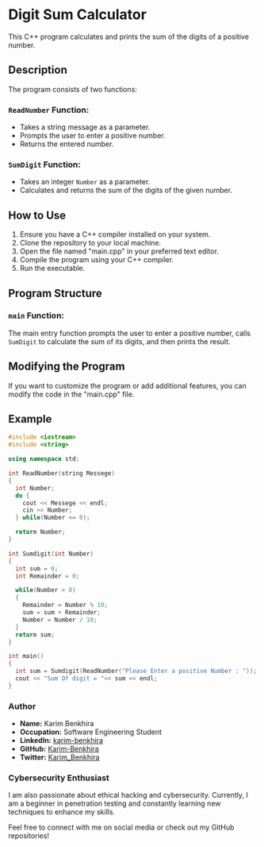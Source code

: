 # Digit Sum Calculator

This C++ program calculates and prints the sum of the digits of a positive number.

## Description

The program consists of two functions:

### `ReadNumber` Function:

- Takes a string message as a parameter.
- Prompts the user to enter a positive number.
- Returns the entered number.

### `SumDigit` Function:

- Takes an integer `Number` as a parameter.
- Calculates and returns the sum of the digits of the given number.

## How to Use

1. Ensure you have a C++ compiler installed on your system.
2. Clone the repository to your local machine.
3. Open the file named "main.cpp" in your preferred text editor.
4. Compile the program using your C++ compiler.
5. Run the executable.

## Program Structure

### `main` Function:

The main entry function prompts the user to enter a positive number, calls `SumDigit` to calculate the sum of its digits, and then prints the result.

## Modifying the Program

If you want to customize the program or add additional features, you can modify the code in the "main.cpp" file.

## Example

```cpp
#include <iostream>
#include <string>

using namespace std;

int ReadNumber(string Messege)
{
  int Number;
  do {
    cout << Messege << endl;
    cin >> Number;
  } while(Number <= 0);

  return Number;
}

int Sumdigit(int Number)
{
  int sum = 0;
  int Remainder = 0;

  while(Number > 0)
  {
    Remainder = Number % 10;
    sum = sum + Remainder;
    Number = Number / 10;
  }
  return sum;
}

int main()
{
  int sum = Sumdigit(ReadNumber("Please Enter a positive Number : "));
  cout << "Sum Of digit = "<< sum << endl;
}

```
### Author

- **Name:** Karim Benkhira
- **Occupation:** Software Engineering Student
- **LinkedIn:** [karim-benkhira](https://linkedin.com/in/karim-benkhira-206597224)
- **GitHub:** [Karim-Benkhira](https://github.com/Karim-Benkhira)
- **Twitter:** [Karim_Benkhira](https://twitter.com/Karim_Benkhira)

### Cybersecurity Enthusiast

I am also passionate about ethical hacking and cybersecurity. Currently, I am a beginner in penetration testing and constantly learning new techniques to enhance my skills.

Feel free to connect with me on social media or check out my GitHub repositories!
